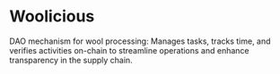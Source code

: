 # Woolicious
DAO mechanism for wool processing: Manages tasks, tracks time, and verifies activities on-chain to streamline operations and enhance transparency in the supply chain.

